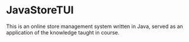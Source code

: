 # JavaStoreTUI
This is an online store management system written in Java, served as an application of the knowledge taught in course. 
